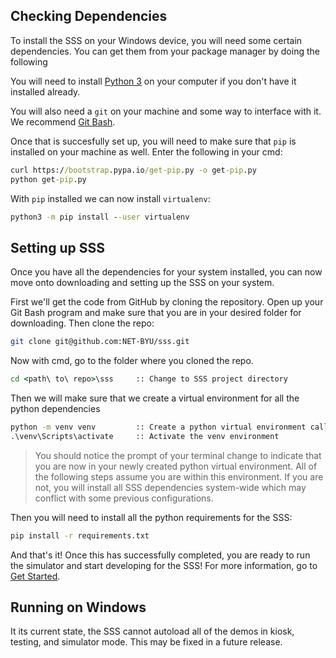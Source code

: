 ## Checking Dependencies

To install the SSS on your Windows device, you will need some certain dependencies. You can get them from your package manager by doing the following

You will need to install [Python 3](https://www.python.org/downloads/release/python-3106/) on your computer if you don't have it installed already.

You will also need a `git` on your machine and some way to interface with it. We recommend [Git Bash](https://gitforwindows.org/).

Once that is succesfully set up, you will need to make sure that `pip` is installed on your machine as well. Enter the following in your cmd:

```cmd
curl https://bootstrap.pypa.io/get-pip.py -o get-pip.py
python get-pip.py
```

With `pip` installed we can now install `virtualenv`:
```cmd
python3 -m pip install --user virtualenv
```

## Setting up SSS
Once you have all the dependencies for your system installed, you can now move onto downloading and setting up the SSS on your system. 

First we'll get the code from GitHub by cloning the repository. Open up your Git Bash program and make sure that you are in your desired folder for downloading. Then clone the repo:

```bash
git clone git@github.com:NET-BYU/sss.git
```

Now with cmd, go to the folder where you cloned the repo.

```cmd
cd <path\ to\ repo>\sss     :: Change to SSS project directory
```

Then we will make sure that we create a virtual environment for all the python dependencies

```cmd
python -m venv venv         :: Create a python virtual environment called venv
.\venv\Scripts\activate     :: Activate the venv environment
```

>You should notice the prompt of your terminal change to indicate that you are now in your newly created python virtual environment. All of the following steps assume you are within this environment. If you are not, you will install all SSS dependencies system-wide which may conflict with some previous configurations.

Then you will need to install all the python requirements for the SSS:

```bash
pip install -r requirements.txt
```

And that's it! Once this has successfully completed, you are ready to run the simulator and start developing for the SSS! For more information, go to [Get Started](../Overview/Get%20started.md).

## Running on Windows
It its current state, the SSS cannot autoload all of the demos in kiosk, testing, and simulator mode. This may be fixed in a future release.
